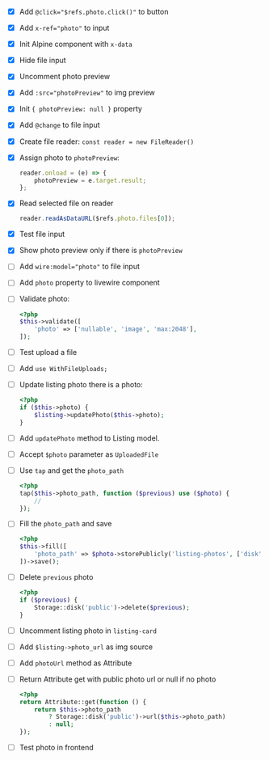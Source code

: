 -   [x] Add `@click="$refs.photo.click()"` to button
-   [x] Add `x-ref="photo"` to input
-   [x] Init Alpine component with `x-data`
-   [x] Hide file input
-   [x] Uncomment photo preview
-   [x] Add `:src="photoPreview"` to img preview
-   [x] Init `{ photoPreview: null }` property
-   [x] Add `@change` to file input
-   [x] Create file reader: `const reader = new FileReader()`
-   [x] Assign photo to `photoPreview`:

    ```js
    reader.onload = (e) => {
        photoPreview = e.target.result;
    };
    ```

-   [x] Read selected file on reader

    ```js
    reader.readAsDataURL($refs.photo.files[0]);
    ```

-   [x] Test file input
-   [x] Show photo preview only if there is `photoPreview`
-   [ ] Add `wire:model="photo"` to file input
-   [ ] Add `photo` property to livewire component
-   [ ] Validate photo:

    ```php
    <?php
    $this->validate([
        'photo' => ['nullable', 'image', 'max:2048'],
    ]);
    ```

-   [ ] Test upload a file
-   [ ] Add `use WithFileUploads;`
-   [ ] Update listing photo there is a photo:

    ```php
    <?php
    if ($this->photo) {
        $listing->updatePhoto($this->photo);
    }
    ```

-   [ ] Add `updatePhoto` method to Listing model.
-   [ ] Accept `$photo` parameter as `UploadedFile`
-   [ ] Use `tap` and get the `photo_path`
    
    ```php
    <?php
    tap($this->photo_path, function ($previous) use ($photo) {
        //
    });
    ```
-   [ ] Fill the `photo_path` and save
    
    ```php
    <?php
    $this->fill([
        'photo_path' => $photo->storePublicly('listing-photos', ['disk' => 'public'])
    ])->save();
    ```
-   [ ] Delete `previous` photo

    ```php
    <?php
    if ($previous) {
        Storage::disk('public')->delete($previous);
    }
    ```
- [ ] Uncomment listing photo in `listing-card`
- [ ] Add `$listing->photo_url` as img source
- [ ] Add `photoUrl` method as Attribute
- [ ] Return Attribute get with public photo url or null if no photo

    ```php
    <?php
    return Attribute::get(function () {
        return $this->photo_path
            ? Storage::disk('public')->url($this->photo_path)
            : null;
    });
    ```
- [ ] Test photo in frontend
